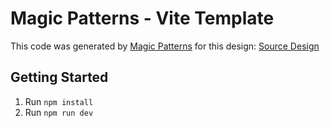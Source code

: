 # Magic Patterns - Vite Template

This code was generated by [Magic Patterns](https://magicpatterns.com) for this design: [Source Design](https://magicpatterns.com/c/v7f3hm4y4eso5pfz4yfhjk)

## Getting Started

1. Run `npm install`
2. Run `npm run dev`
